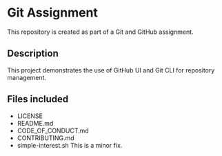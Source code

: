 # Git Assignment

This repository is created as part of a Git and GitHub assignment.

## Description
This project demonstrates the use of GitHub UI and Git CLI for repository management.

## Files included
- LICENSE
- README.md
- CODE_OF_CONDUCT.md
- CONTRIBUTING.md
- simple-interest.sh
T h i s   i s   a   m i n o r   f i x .  
 